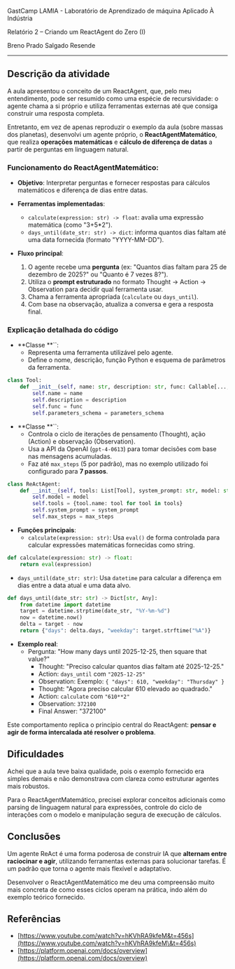 GastCamp LAMIA - Laboratório de Aprendizado de máquina Aplicado À Indústria  

Relatório 2 – Criando um ReactAgent do Zero (I)

Breno Prado Salgado Resende

---

## Descrição da atividade

A aula apresentou o conceito de um ReactAgent, que, pelo meu entendimento, pode ser resumido como uma espécie de recursividade: o agente chama a si próprio e utiliza ferramentas externas até que consiga construir uma resposta completa.

Entretanto, em vez de apenas reproduzir o exemplo da aula (sobre massas dos planetas), desenvolvi um agente próprio, o **ReactAgentMatemático**, que realiza **operações matemáticas** e **cálculo de diferença de datas** a partir de perguntas em linguagem natural.

### Funcionamento do ReactAgentMatemático:

- **Objetivo**: Interpretar perguntas e fornecer respostas para cálculos matemáticos e diferença de dias entre datas.

- **Ferramentas implementadas**:

  - `calculate(expression: str) -> float`: avalia uma expressão matemática (como "3+5\*2").
  - `days_until(date_str: str) -> dict`: informa quantos dias faltam até uma data fornecida (formato "YYYY-MM-DD").

- **Fluxo principal**:

  1. O agente recebe uma **pergunta** (ex: "Quantos dias faltam para 25 de dezembro de 2025?" ou "Quanto é 7 vezes 8?").
  2. Utiliza o **prompt estruturado** no formato Thought → Action → Observation para decidir qual ferramenta usar.
  3. Chama a ferramenta apropriada (`calculate` ou `days_until`).
  4. Com base na observação, atualiza a conversa e gera a resposta final.

### Explicação detalhada do código

- \*\*Classe \*\*\`\`:
  - Representa uma ferramenta utilizável pelo agente.
  - Define o nome, descrição, função Python e esquema de parâmetros da ferramenta.

```python
class Tool:
    def __init__(self, name: str, description: str, func: Callable[..., Any], parameters_schema: Dict[str, Any]):
        self.name = name
        self.description = description
        self.func = func
        self.parameters_schema = parameters_schema
```

- \*\*Classe \*\*\`\`:
  - Controla o ciclo de iterações de pensamento (Thought), ação (Action) e observação (Observation).
  - Usa a API da OpenAI (`gpt-4-0613`) para tomar decisões com base nas mensagens acumuladas.
  - Faz até `max_steps` (5 por padrão), mas no exemplo utilizado foi configurado para **7 passos**.

```python
class ReActAgent:
    def __init__(self, tools: List[Tool], system_prompt: str, model: str="gpt-4-0613", max_steps: int=5):
        self.model = model
        self.tools = {tool.name: tool for tool in tools}
        self.system_prompt = system_prompt
        self.max_steps = max_steps
```

- **Funções principais**:
  - `calculate(expression: str)`: Usa `eval()` de forma controlada para calcular expressões matemáticas fornecidas como string.

```python
def calculate(expression: str) -> float:
    return eval(expression)
```

- `days_until(date_str: str)`: Usa `datetime` para calcular a diferença em dias entre a data atual e uma data alvo.

```python
def days_until(date_str: str) -> Dict[str, Any]:
    from datetime import datetime
    target = datetime.strptime(date_str, "%Y-%m-%d")
    now = datetime.now()
    delta = target - now
    return {"days": delta.days, "weekday": target.strftime("%A")}
```

- **Exemplo real**:
  - Pergunta: "How many days until 2025-12-25, then square that value?"
    - Thought: "Preciso calcular quantos dias faltam até 2025-12-25."
    - Action: `days_until` com `"2025-12-25"`
    - Observation: Exemplo: `{ "days": 610, "weekday": "Thursday" }`
    - Thought: "Agora preciso calcular 610 elevado ao quadrado."
    - Action: `calculate` com `"610**2"`
    - Observation: `372100`
    - Final Answer: "372100"

Este comportamento replica o princípio central do ReactAgent: **pensar e agir de forma intercalada até resolver o problema**.

## Dificuldades

Achei que a aula teve baixa qualidade, pois o exemplo fornecido era simples demais e não demonstrava com clareza como estruturar agentes mais robustos.

Para o ReactAgentMatemático, precisei explorar conceitos adicionais como parsing de linguagem natural para expressões, controle do ciclo de interações com o modelo e manipulação segura de execução de cálculos.

## Conclusões

Um agente ReAct é uma forma poderosa de construir IA que **alternam entre raciocinar e agir**, utilizando ferramentas externas para solucionar tarefas. É um padrão que torna o agente mais flexível e adaptativo.

Desenvolver o ReactAgentMatemático me deu uma compreensão muito mais concreta de como esses ciclos operam na prática, indo além do exemplo teórico fornecido.

## Referências

- [https://www.youtube.com/watch?v=hKVhRA9kfeM&t=456s](https://www.youtube.com/watch?v=hKVhRA9kfeM\&t=456s)
- [https://platform.openai.com/docs/overview](https://platform.openai.com/docs/overview)

